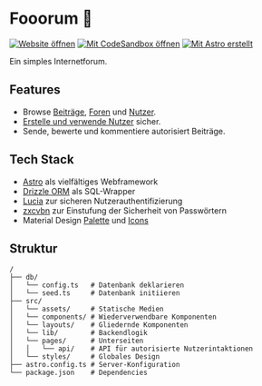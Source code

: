 # Fooorum 💬

[![Website öffnen](https://custom-icon-badges.demolab.com/badge/Website_öffnen-121212?style=for-the-badge&logo=globe&logoColor=ce93d8)](https://fooorum.vercel.app)
[![Mit CodeSandbox öffnen](https://custom-icon-badges.demolab.com/badge/Mit_CodeSandbox_öffnen-121212?style=for-the-badge&logo=codesandbox&logoColor=EAFF96)](https://codesandbox.io/p/github/fooorum/fooorum)
[![Mit Astro erstellt](https://custom-icon-badges.demolab.com/badge/Mit_Astro_erstellt-121212?style=for-the-badge&logo=astro&logoColor=#BC52EE)](https://astro.build)

Ein simples Internetforum.

## Features

- Browse [Beiträge](https://fooorum.vercel.app/posts), [Foren](https://fooorum.vercel.app/forums) und [Nutzer](https://fooorum.vercel.app/users).
- [Erstelle und verwende Nutzer](https://fooorum.vercel.app/login) sicher.
- Sende, bewerte und kommentiere autorisiert Beiträge.

## Tech Stack

- [Astro](https://astro.build) als vielfältiges Webframework
- [Drizzle ORM](https://orm.drizzle.team) als SQL-Wrapper
- [Lucia](https://lucia-auth.com) zur sicheren Nutzerauthentifizierung
- [zxcvbn](https://github.com/dropbox/zxcvbn) zur Einstufung der Sicherheit von Passwörtern
- Material Design [Palette](https://m3.material.io/styles/color/static/baseline) und [Icons](https://m3.material.io/styles/icons/overview)

## Struktur

```text
/
├── db/
│   └── config.ts   # Datenbank deklarieren
│   └── seed.ts     # Datenbank initiieren
├── src/
│   └── assets/     # Statische Medien
│   └── components/ # Wiederverwendbare Komponenten
│   └── layouts/    # Gliedernde Komponenten
│   └── lib/        # Backendlogik
│   └── pages/      # Unterseiten
│   │   └── api/    # API für autorisierte Nutzerintaktionen
│   └── styles/     # Globales Design
├── astro.config.ts # Server-Konfiguration
└── package.json    # Dependencies
```
